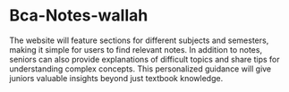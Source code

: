 # Bca-Notes-wallah
The website will feature sections for different subjects and semesters, making it simple for users to find relevant notes. In addition to notes, seniors can also provide explanations of difficult topics and share tips for understanding complex concepts. This personalized guidance will give juniors valuable insights beyond just textbook knowledge.
